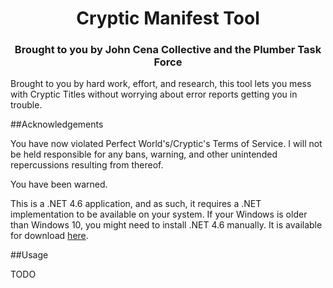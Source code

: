 <h1 style="text-align: center;">Cryptic Manifest Tool</h1>
<h3 style="text-align: center;">Brought to you by John Cena Collective and the Plumber Task Force</h3>

Brought to you by hard work, effort, and research, this tool lets you mess with Cryptic Titles without worrying about error reports getting you in trouble.

##Acknowledgements

You have now violated Perfect World's/Cryptic's Terms of Service. I will not be held responsible for any bans, warning, and other unintended repercussions resulting from thereof.

You have been warned.

This is a .NET 4.6 application, and as such, it requires a .NET implementation to be available on your system. If your Windows is older than Windows 10, you might need to install .NET 4.6 manually. It is available for download [here](https://www.microsoft.com/en-us/download/details.aspx?id=48130).

##Usage

TODO